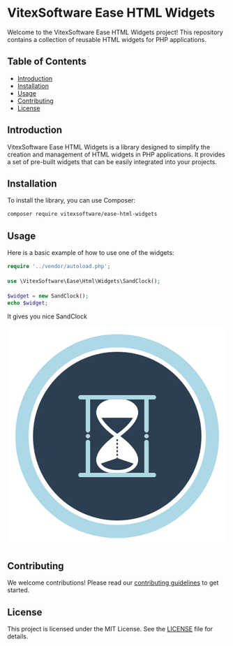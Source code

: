 # VitexSoftware Ease HTML Widgets

Welcome to the VitexSoftware Ease HTML Widgets project! This repository contains a collection of reusable HTML widgets for PHP applications.

## Table of Contents

- [Introduction](#introduction)
- [Installation](#installation)
- [Usage](#usage)
- [Contributing](#contributing)
- [License](#license)

## Introduction

VitexSoftware Ease HTML Widgets is a library designed to simplify the creation and management of HTML widgets in PHP applications. It provides a set of pre-built widgets that can be easily integrated into your projects.

## Installation

To install the library, you can use Composer:

```bash
composer require vitexsoftware/ease-html-widgets
```

## Usage

Here is a basic example of how to use one of the widgets:

```php
require '../vendor/autoload.php';

use \VitexSoftware\Ease\Html\Widgets\SandClock();

$widget = new SandClock();
echo $widget;
```

It gives you nice SandClock

![SandClock Widget](sandclock.svg?raw=true)


## Contributing

We welcome contributions! Please read our [contributing guidelines](CONTRIBUTING.md) to get started.

## License

This project is licensed under the MIT License. See the [LICENSE](LICENSE) file for details.